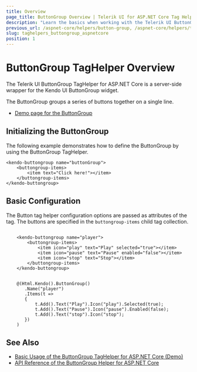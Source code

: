 ```yaml
---
title: Overview
page_title: ButtonGroup Overview | Telerik UI for ASP.NET Core Tag Helpers
description: "Learn the basics when working with the Telerik UI ButtonGroup TagHelper for ASP.NET Core (MVC 6 or ASP.NET Core MVC)."
previous_url: /aspnet-core/helpers/button-group, /aspnet-core/helpers/tag-helpers/button-group
slug: taghelpers_buttongroup_aspnetcore
position: 1
---
```


# ButtonGroup TagHelper Overview

The Telerik UI ButtonGroup TagHelper for ASP.NET Core is a server-side wrapper for the Kendo UI ButtonGroup widget.

The ButtonGroup groups a series of buttons together on a single line.

* [Demo page for the ButtonGroup](https://demos.telerik.com/aspnet-core/buttongroup/tag-helper)

## Initializing the ButtonGroup

The following example demonstrates how to define the ButtonGroup by using the ButtonGroup TagHelper.

    <kendo-buttongroup name="buttonGroup">
        <buttongroup-items>
            <item text="Click here!"></item>
        </buttongroup-items>
    </kendo-buttongroup>

## Basic Configuration

The Button tag helper configuration options are passed as attributes of the tag. The buttons are specified in the `buttongroup-items` child tag collection.

```tagHelper

    <kendo-buttongroup name="player">
        <buttongroup-items>
            <item icon="play" text="Play" selected="true"></item>
            <item icon="pause" text="Pause" enabled="false"></item>
            <item icon="stop" text="Stop"></item>
        </buttongroup-items>
    </kendo-buttongroup>
```
```cshtml

    @(Html.Kendo().ButtonGroup()
       .Name("player")
       .Items(t =>
       {
           t.Add().Text("Play").Icon("play").Selected(true);
           t.Add().Text("Pause").Icon("pause").Enabled(false);
           t.Add().Text("stop").Icon("stop");
       })
    )
```

## See Also

* [Basic Usage of the ButtonGroup TagHelper for ASP.NET Core (Demo)](https://demos.telerik.com/aspnet-core/buttongroup/tag-helper)
* [API Reference of the ButtonGroup Helper for ASP.NET Core](/api/buttongroup)
